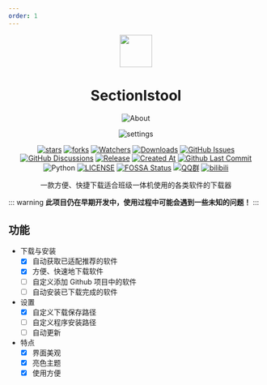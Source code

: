 ```yaml
---
order: 1
---
```


<div align="center">

<img src="/icon/SectionIstool.png" width="64"/>

# SectionIstool

<ArticleMetadata />

![About](/images/SectionIstool/about.png)

![settings](/images/SectionIstool/settings.png)

[![stars](https://img.shields.io/github/stars/SECTL/SectionIstool?label=Stars)](https://github.com/SECTL/SectionIstool) [![forks](https://img.shields.io/github/forks/SECTL/SectionIstool?label=Forks)](https://github.com/SECTL/SectionIstool) [![Watchers](https://img.shields.io/github/watchers/SECTL/SectionIstool?style=social)](https://github.com/SECTL/SectionIstool/watchers) [![Downloads](https://img.shields.io/github/downloads/SECTL/SectionIstool/total?style=social&label=Downloads&logo=github)](https://github.com/SECTL/SectionIstool/releases/latest) [![GitHub Issues](https://img.shields.io/github/issues-search/SECTL/SectionIstool?query=is%3Aopen&style=flat&logo=github&label=Issues&color=%233fb950)](https://github.com/SECTL/SectionIstool/issues) [![GitHub Discussions](https://img.shields.io/github/discussions/SECTL/SectionIstool?style=flat&logo=Github&label=Discussions)](https://github.com/SECTL/SectionIstool/discussions) [![Release](https://img.shields.io/github/v/release/SECTL/SectionIstool?style=flat&color=%233fb950&label=正式版)](https://github.com/SECTL/SectionIstool/releases/latest)  [![Created At](https://img.shields.io/github/created-at/SECTL/SectionIstool)](https://github.com/SECTL/SectionIstool) [![Github Last Commit](https://img.shields.io/github/last-commit/SECTL/SectionIstool)](https://github.com/SECTL/SectionIstool/commits/master) ![Python](https://img.shields.io/badge/Python-3776AB?logo=python&logoColor=white&style=flat) [![LICENSE](https://img.shields.io/badge/License-MIT-red.svg "LICENSE")](https://github.com/SECTL/SectionIstool/blob/master/LICENSE.txt) [![FOSSA Status](https://app.fossa.com/api/projects/git%2Bgithub.com%2Flzy98276%2FSectionIstool.svg?type=shield)](https://app.fossa.com/projects/git%2Bgithub.com%2Flzy98276%2FSectionIstool?ref=badge_shield&style=flat) [![QQ群](https://img.shields.io/badge/-QQ%E7%BE%A4%EF%BD%9C833875216-blue?style=flat&logo=QQ)](https://qm.qq.com/q/ASRSNUJuve) [![bilibili](https://img.shields.io/badge/-UP%E4%B8%BB%EF%BD%9C%E9%BB%8E%E6%B3%BD%E6%87%BF-%23FB7299?style=flat&logo=bilibili)](https://space.bilibili.com/520571577)

一款方便、快捷下载适合班级一体机使用的各类软件的下载器

</div>

<GitHubCard owner="SECTL" repo="SectionIstool" />

::: warning
**此项目仍在早期开发中，使用过程中可能会遇到一些未知的问题！**
:::

## 功能
- 下载与安装
	- [X] 自动获取已适配推荐的软件
	- [X] 方便、快速地下载软件
	- [ ] 自定义添加 Github 项目中的软件
	- [ ] 自动安装已下载完成的软件
- 设置
	- [X] 自定义下载保存路径
	- [ ] 自定义程序安装路径
	- [ ] 自动更新
- 特点
	- [X] 界面美观
	- [X] 亮色主题
	- [X] 使用方便
